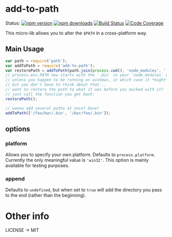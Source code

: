 # add-to-path

Status:
[![npm version](https://img.shields.io/npm/v/add-to-path.svg?style=flat-square)](https://www.npmjs.org/package/add-to-path)
[![npm downloads](https://img.shields.io/npm/dm/add-to-path.svg?style=flat-square)](http://npm-stat.com/charts.html?package=add-to-path&from=2015-09-01)
[![Build Status](https://img.shields.io/travis/kentcdodds/node-add-to-path.svg?style=flat-square)](https://travis-ci.org/kentcdodds/node-add-to-path)
[![Code Coverage](https://img.shields.io/codecov/c/github/kentcdodds/node-add-to-path.svg?style=flat-square)](https://codecov.io/github/kentcdodds/node-add-to-path)

This micro-lib allows you to alter the `$PATH` in a cross-platform way.

## Main Usage

```javascript
var path = require('path');
var addToPath = require('add-to-path');
var restorePath = addToPath(path.join(process.cwd(), 'node_modules', '.bin'));
// process.env.PATH now starts with the `.bin` in your `node_modules` directory :-)
// unless you happen to be running on windows, in which case it *might* be process.env.Path :-)
// but you don't have to think about that...
// want to restore the path to what it was before you mucked with it?
// just call the function you get back:
restorePath();

// wanna add several paths at once? Done!
addToPath(['/foo/bar/.bin', '/bar/foo/.bin']);
```


## options

### platform

Allows you to specify your own platform. Defaults to `process.platform`. Currently the only meaningful value is
`'win32'`. This option is mainly available for testing purposes.

### append

Defaults to `undefined`, but when set to `true` will add the directory you pass to the end (rather than the beginning).

# Other info

LICENSE -> MIT

